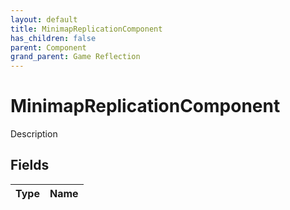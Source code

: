 ```yaml
---
layout: default
title: MinimapReplicationComponent
has_children: false
parent: Component
grand_parent: Game Reflection
---
```

# MinimapReplicationComponent
Description 

## Fields

| Type | Name |
|:----------|:--------------|

